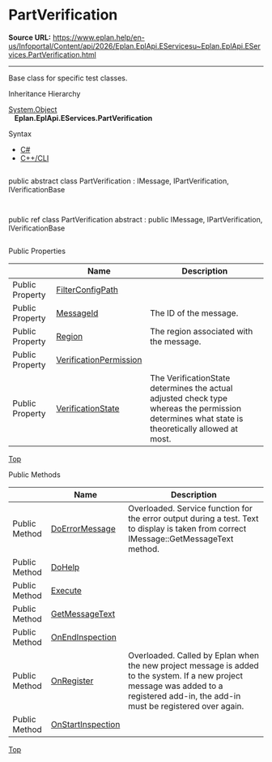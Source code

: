 # PartVerification

**Source URL:** https://www.eplan.help/en-us/Infoportal/Content/api/2026/Eplan.EplApi.EServicesu~Eplan.EplApi.EServices.PartVerification.html

---

Base class for specific test classes.

Inheritance Hierarchy

[System.Object](#)  
   **Eplan.EplApi.EServices.PartVerification**

Syntax

- [C#](#i-syntax-CS)
- [C++/CLI](#i-syntax-CPP2005)

```
```
public abstract class PartVerification : IMessage, IPartVerification, IVerificationBase
```
```

```
```
public ref class PartVerification abstract : public IMessage, IPartVerification, IVerificationBase
```
```





Public Properties

|  | Name | Description |
| --- | --- | --- |
| Public Property | [FilterConfigPath](Eplan.EplApi.EServicesu~Eplan.EplApi.EServices.PartVerification~FilterConfigPath.html) |  |
| Public Property | [MessageId](Eplan.EplApi.EServicesu~Eplan.EplApi.EServices.PartVerification~MessageId.html) | The ID of the message. |
| Public Property | [Region](Eplan.EplApi.EServicesu~Eplan.EplApi.EServices.PartVerification~Region.html) | The region associated with the message. |
| Public Property | [VerificationPermission](Eplan.EplApi.EServicesu~Eplan.EplApi.EServices.PartVerification~VerificationPermission.html) |  |
| Public Property | [VerificationState](Eplan.EplApi.EServicesu~Eplan.EplApi.EServices.PartVerification~VerificationState.html) | The VerificationState determines the actual adjusted check type whereas the permission determines what state is theoretically allowed at most. |

[Top](#top)

Public Methods

|  | Name | Description |
| --- | --- | --- |
| Public Method | [DoErrorMessage](Eplan.EplApi.EServicesu~Eplan.EplApi.EServices.PartVerification~DoErrorMessage.html) | Overloaded. Service function for the error output during a test. Text to display is taken from correct IMessage::GetMessageText method. |
| Public Method | [DoHelp](Eplan.EplApi.EServicesu~Eplan.EplApi.EServices.PartVerification~DoHelp.html) |  |
| Public Method | [Execute](Eplan.EplApi.EServicesu~Eplan.EplApi.EServices.PartVerification~Execute.html) |  |
| Public Method | [GetMessageText](Eplan.EplApi.EServicesu~Eplan.EplApi.EServices.PartVerification~GetMessageText.html) |  |
| Public Method | [OnEndInspection](Eplan.EplApi.EServicesu~Eplan.EplApi.EServices.PartVerification~OnEndInspection.html) |  |
| Public Method | [OnRegister](Eplan.EplApi.EServicesu~Eplan.EplApi.EServices.PartVerification~OnRegister.html) | Overloaded. Called by Eplan when the new project message is added to the system. If a new project message was added to a registered add-in, the add-in must be registered over again. |
| Public Method | [OnStartInspection](Eplan.EplApi.EServicesu~Eplan.EplApi.EServices.PartVerification~OnStartInspection.html) |  |

[Top](#top)
